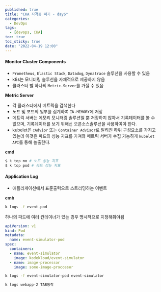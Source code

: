 ```yaml
---
published: true
title: "CKA 자격증 따기 - day6"
categories:
  - DevOps
tags:
  - [devops, CKA]
toc: true
toc_sticky: true
date: "2022-04-19 12:00"
---
```


#### Monitor Cluster Components

* `Prometheus`, `Elastic Stack`, `Datadog`, `Dynatrace` 솔루션을 사용할 수 있음
* k8s는 모니터링 솔루션을 자체적으로 제공하지 않음
* 클러스터 별 하나의 `Metric-Server`를 가질 수 있음

**Metric Server**

* 각 클러스터에서 메트릭을 검색한다
* 노드 및 포드의 일부를 집계하여 `IN-MEMORY`에 저장
* 메트릭 서버는 메모리 모니터링 솔루션일 뿐 저장하지 않아서 기록데이터를 볼 수 없으며, 기록데이터를 보기 위해선 오픈소스솔루션을 사용하여야 한다.
* kubelet은 `cAdvior` 또는 `Container Advisor`로 알려진 하위 구성요소를 가지고 있는데 이것은 파드의 성능 지표를 가져와 메트릭 서버가 수집 가능하게 `kubelet API`를 통해 놀출한다.

**cmd**

```bash
$ k top no # 노드 성능 지표
$ k top pod # 파드 성능 지표
```

#### Application Log

* 애플리케이션에서 표준출력으로 스트리밍하는 이벤트

**cmb**

```bash
k logs -f event-pod
```

하나의 파드에 여러 컨테이너가 있는 경우 명시적으로 지정해줘야됨

```yaml
apiVersion: v1
kind: Pod
metadata:
  name: event-simulator-pod
spec:
  containers:
  - name: event-simulator
    image: kodekloud/event-simulator
  - name: image-processor
    image: some-image-proccesor
```

```bash
k logs -f event-simulator-pod event-simulator
```

```bash
k logs webapp-2 TAB동작
```
